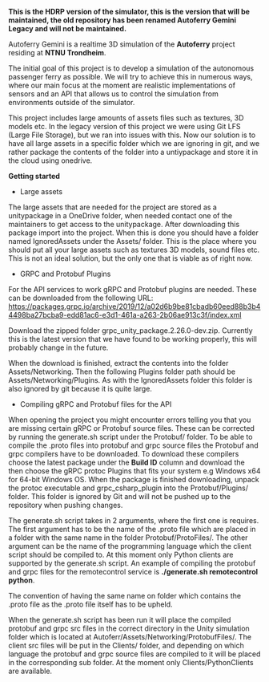**This is the HDRP version of the simulator, this is the version that will be maintained, the old repository has been renamed Autoferry Gemini Legacy
and will not be maintained.**


Autoferry Gemini is a realtime 3D simulation of the **Autoferry** project residing at **NTNU Trondheim**.

The initial goal of this project is to develop a simulation of the autonomous passenger ferry as possible.
We will try to achieve this in numerous ways, where our main focus at the moment are realistic implementations
of sensors and an API that allows us to control the simulation from environments outside of the simulator.

This project includes large amounts of assets files such as textures, 3D models etc. In the legacy version of this
project we were using Git LFS (Large File Storage), but we ran into issues with this. Now our solution is to have all
large assets in a specific folder which we are ignoring in git, and we rather package the contents of the folder into
a untiypackage and store it in the cloud using onedrive.

**Getting started**

* Large assets

The large assets that are needed for the project are stored as a unitypackage in a OneDrive folder, when needed contact
one of the maintainers to get access to the unitypackage. After downloading this package import into the project.
When this is done you should have a folder named IgnoredAssets under the Assets/ folder. This is the place where you 
should put all your large assets such as textures 3D models, sound files etc. This is not an ideal solution, but
the only one that is viable as of right now.

* GRPC and Protobuf Plugins

For the API services to work gRPC and Protobuf plugins are needed. These can be downloaded from the 
following URL: https://packages.grpc.io/archive/2019/12/a02d6b9be81cbadb60eed88b3b44498ba27bcba9-edd81ac6-e3d1-461a-a263-2b06ae913c3f/index.xml

Download the zipped folder grpc_unity_package.2.26.0-dev.zip. Currently this is the latest version that we have found
to be working properly, this will probably change in the future.

When the download is finished, extract the contents into the folder Assets/Networking. Then the following Plugins folder path should be
Assets/Networking/Plugins. As with the IgnoredAssets folder this folder is also ignored by git because it is quite large.


* Compiling gRPC and Protobuf files for the API

When opening the project you might encounter errors telling you that you are missing certain gRPC or Protobuf source files.
These can be corrected by running the generate.sh script under the Protobuf/ folder. 
To be able to compile the .proto files into protobuf and grpc source files the Protobuf and grpc compilers have to be downloaded.
To download these compilers choose the latest package under the **Build ID** column and download the then choose the gRPC protoc Plugins that fits
your system e.g Windows x64 for 64-bit Windows OS. When the package is finished downloading, unpack the protoc executable and grpc_csharp_plugin into
the Protobuf/Plugins/ folder. This folder is ignored by Git and will not be pushed up to the repository when pushing changes.

The generate.sh script takes in 2 arguments, where the first one is requires. The first argument has to be the name of the .proto file which are placed in
a folder with the same name in the folder Protobuf/ProtoFiles/. The other argument can be the name of the programming language which the client
script should be compiled to. At this moment only Python clients are supported by the generate.sh script.
An example of compiling the protobuf and grpc files for the remotecontrol service is **./generate.sh remotecontrol python**.


The convention of having the same name on folder which contains the .proto file as the .proto file itself has to be upheld.

When the generate.sh script has been run it will place the compiled protobuf and grpc src files in the correct directory in the Unity simulation folder
which is located at Autoferr/Assets/Networking/ProtobufFiles/. The client src files will be put in the Clients/ folder, and depending on which language
the protobuf and grpc source files are compiled to it will be placed in the corresponding sub folder. At the moment only Clients/PythonClients are available.

